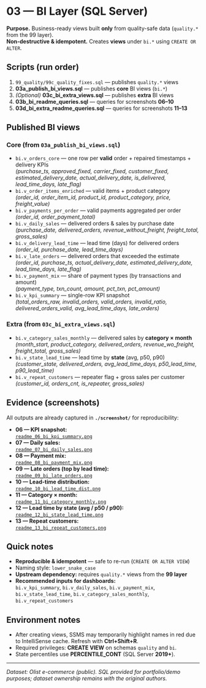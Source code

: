 # 03 — BI Layer (SQL Server)

**Purpose.** Business-ready views built **only** from quality-safe data (`quality.*` from the 99 layer).  
**Non-destructive & idempotent.** Creates **views** under `bi.*` using `CREATE OR ALTER`.

## Scripts (run order)
1. `99_quality/99c_quality_fixes.sql` — publishes `quality.*` views  
2. **03a_publish_bi_views.sql** — publishes **core** BI views (`bi.*`)  
3. *(Optional)* **03c_bi_extra_views.sql** — publishes **extra** BI views  
4. **03b_bi_readme_queries.sql** — queries for screenshots **06–10**  
5. **03d_bi_extra_readme_queries.sql** — queries for screenshots **11–13**

## Published BI views

### Core (from `03a_publish_bi_views.sql`)
- `bi.v_orders_core` — one row per **valid** order + repaired timestamps + delivery KPIs  
  *(purchase_ts, approved_fixed, carrier_fixed, customer_fixed, estimated_delivery_date, actual_delivery_date, is_delivered, lead_time_days, late_flag)*
- `bi.v_order_items_enriched` — valid items + product category  
  *(order_id, order_item_id, product_id, product_category, price, freight_value)*
- `bi.v_payments_per_order` — valid payments aggregated per order  
  *(order_id, order_payment_total)*
- `bi.v_daily_sales` — delivered orders & sales by purchase date  
  *(purchase_date, delivered_orders, revenue_without_freight, freight_total, gross_sales)*
- `bi.v_delivery_lead_time` — lead time (days) for delivered orders  
  *(order_id, purchase_date, lead_time_days)*
- `bi.v_late_orders` — delivered orders that exceeded the estimate  
  *(order_id, purchase_ts, actual_delivery_date, estimated_delivery_date, lead_time_days, late_flag)*
- `bi.v_payment_mix` — share of payment types (by transactions and amount)  
  *(payment_type, txn_count, amount, pct_txn, pct_amount)*
- `bi.v_kpi_summary` — single-row KPI snapshot  
  *(total_orders_raw, invalid_orders, valid_orders, invalid_ratio, delivered_orders_valid, avg_lead_time_days, late_orders)*

### Extra (from `03c_bi_extra_views.sql`)
- `bi.v_category_sales_monthly` — delivered sales by **category × month**  
  *(month_start, product_category, delivered_orders, revenue_wo_freight, freight_total, gross_sales)*
- `bi.v_state_lead_time` — lead time by **state** (avg, p50, p90)  
  *(customer_state, delivered_orders, avg_lead_time_days, p50_lead_time, p90_lead_time)*
- `bi.v_repeat_customers` — repeater flag + gross sales per customer  
  *(customer_id, orders_cnt, is_repeater, gross_sales)*

## Evidence (screenshots)

All outputs are already captured in **`./screenshot/`** for reproducibility:

- **06 — KPI snapshot:**  
  [`readme_06_bi_kpi_summary.png`](./screenshot/readme_06_bi_kpi_summary.png)
- **07 — Daily sales:**  
  [`readme_07_bi_daily_sales.png`](./screenshot/readme_07_bi_daily_sales.png)
- **08 — Payment mix:**  
  [`readme_08_bi_payment_mix.png`](./screenshot/readme_08_bi_payment_mix.png)
- **09 — Late orders (top by lead time):**  
  [`readme_09_bi_late_orders.png`](./screenshot/readme_09_bi_late_orders.png)
- **10 — Lead-time distribution:**  
  [`readme_10_bi_lead_time_dist.png`](./screenshot/readme_10_bi_lead_time_dist.png)
- **11 — Category × month:**  
  [`readme_11_bi_category_monthly.png`](./screenshot/readme_11_bi_category_monthly.png)
- **12 — Lead time by state (avg / p50 / p90):**  
  [`readme_12_bi_state_lead_time.png`](./screenshot/readme_12_bi_state_lead_time.png)
- **13 — Repeat customers:**  
  [`readme_13_bi_repeat_customers.png`](./screenshot/readme_13_bi_repeat_customers.png)

## Quick notes
- **Reproducible & idempotent** — safe to re-run (`CREATE OR ALTER VIEW`)  
- Naming style: `lower_snake_case`  
- **Upstream dependency:** requires `quality.*` views from the **99 layer**  
- **Recommended inputs for dashboards:**  
  `bi.v_kpi_summary`, `bi.v_daily_sales`, `bi.v_payment_mix`,  
  `bi.v_state_lead_time`, `bi.v_category_sales_monthly`, `bi.v_repeat_customers`

## Environment notes
- After creating views, SSMS may temporarily highlight names in red due to IntelliSense cache. Refresh with **Ctrl+Shift+R**.  
- Required privileges: **CREATE VIEW** on schemas `quality` and `bi`.  
- State percentiles use **PERCENTILE_CONT** (SQL Server **2019+**).

---

*Dataset: Olist e-commerce (public). SQL provided for portfolio/demo purposes; dataset ownership remains with the original authors.*

